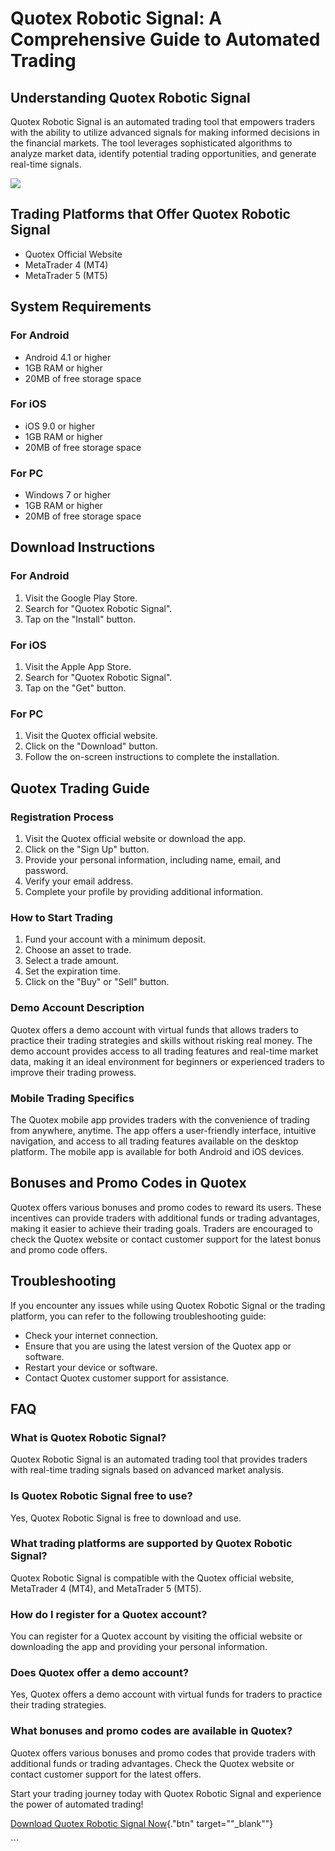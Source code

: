 # Quotex Robotic Signal: A Comprehensive Guide to Automated Trading

## Understanding Quotex Robotic Signal

Quotex Robotic Signal is an automated trading tool that empowers traders
with the ability to utilize advanced signals for making informed
decisions in the financial markets. The tool leverages sophisticated
algorithms to analyze market data, identify potential trading
opportunities, and generate real-time signals.

[![](https://static.quotex.io/files/4_en/300_250.jpg)](https://traff.sbs/brokerqxlid)

## Trading Platforms that Offer Quotex Robotic Signal

-   Quotex Official Website
-   MetaTrader 4 (MT4)
-   MetaTrader 5 (MT5)

## System Requirements

### For Android

-   Android 4.1 or higher
-   1GB RAM or higher
-   20MB of free storage space

### For iOS

-   iOS 9.0 or higher
-   1GB RAM or higher
-   20MB of free storage space

### For PC

-   Windows 7 or higher
-   1GB RAM or higher
-   20MB of free storage space

## Download Instructions

### For Android

1.  Visit the Google Play Store.
2.  Search for "Quotex Robotic Signal".
3.  Tap on the "Install" button.

### For iOS

1.  Visit the Apple App Store.
2.  Search for "Quotex Robotic Signal".
3.  Tap on the "Get" button.

### For PC

1.  Visit the Quotex official website.
2.  Click on the "Download" button.
3.  Follow the on-screen instructions to complete the installation.

## Quotex Trading Guide

### Registration Process

1.  Visit the Quotex official website or download the app.
2.  Click on the "Sign Up" button.
3.  Provide your personal information, including name, email, and
    password.
4.  Verify your email address.
5.  Complete your profile by providing additional information.

### How to Start Trading

1.  Fund your account with a minimum deposit.
2.  Choose an asset to trade.
3.  Select a trade amount.
4.  Set the expiration time.
5.  Click on the "Buy" or "Sell" button.

### Demo Account Description

Quotex offers a demo account with virtual funds that allows traders to
practice their trading strategies and skills without risking real money.
The demo account provides access to all trading features and real-time
market data, making it an ideal environment for beginners or experienced
traders to improve their trading prowess.

### Mobile Trading Specifics

The Quotex mobile app provides traders with the convenience of trading
from anywhere, anytime. The app offers a user-friendly interface,
intuitive navigation, and access to all trading features available on
the desktop platform. The mobile app is available for both Android and
iOS devices.

## Bonuses and Promo Codes in Quotex

Quotex offers various bonuses and promo codes to reward its users. These
incentives can provide traders with additional funds or trading
advantages, making it easier to achieve their trading goals. Traders are
encouraged to check the Quotex website or contact customer support for
the latest bonus and promo code offers.

## Troubleshooting

If you encounter any issues while using Quotex Robotic Signal or the
trading platform, you can refer to the following troubleshooting guide:

-   Check your internet connection.
-   Ensure that you are using the latest version of the Quotex app or
    software.
-   Restart your device or software.
-   Contact Quotex customer support for assistance.

## FAQ

### What is Quotex Robotic Signal?

Quotex Robotic Signal is an automated trading tool that provides traders
with real-time trading signals based on advanced market analysis.

### Is Quotex Robotic Signal free to use?

Yes, Quotex Robotic Signal is free to download and use.

### What trading platforms are supported by Quotex Robotic Signal?

Quotex Robotic Signal is compatible with the Quotex official website,
MetaTrader 4 (MT4), and MetaTrader 5 (MT5).

### How do I register for a Quotex account?

You can register for a Quotex account by visiting the official website
or downloading the app and providing your personal information.

### Does Quotex offer a demo account?

Yes, Quotex offers a demo account with virtual funds for traders to
practice their trading strategies.

### What bonuses and promo codes are available in Quotex?

Quotex offers various bonuses and promo codes that provide traders with
additional funds or trading advantages. Check the Quotex website or
contact customer support for the latest offers.

Start your trading journey today with Quotex Robotic Signal and
experience the power of automated trading!

[Download Quotex Robotic Signal
Now](\%22https://traff.sbs/brokerqxlid\%22){."btn"
target=""_blank""}

\`\`\`

